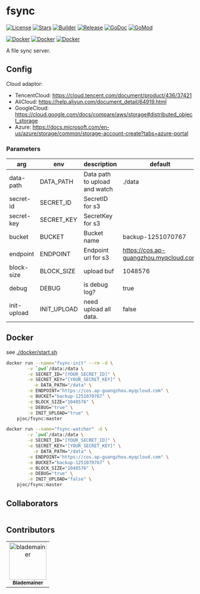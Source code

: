 # fsync

[![License](https://img.shields.io/github/license/pjoc-team/go-action-template.svg)](https://www.apache.org/licenses/LICENSE-2.0)
[![Stars](https://img.shields.io/github/stars/pjoc-team/go-action-template.svg)](https://github.com/pjoc-team/go-action-template/stargazers)
[![Builder](https://github.com/pjoc-team/go-action-template/workflows/Builder/badge.svg)](https://github.com/pjoc-team/go-action-template/actions)
[![Release](https://img.shields.io/github/v/tag/pjoc-team/pay-gateway)](https://github.com/pjoc-team/go-action-template/tags)
[![GoDoc](https://img.shields.io/badge/doc-go.dev-informational.svg)](https://pkg.go.dev/github.com/pjoc-team/go-action-template)
[![GoMod](https://img.shields.io/github/go-mod/go-version/pjoc-team/go-action-template.svg)](https://golang.org/)

[![Docker](https://img.shields.io/docker/v/pjoc/go-action-template.svg?label=docker)](https://hub.docker.com/r/pjoc/go-action-template/tags)
[![Docker](https://img.shields.io/docker/image-size/pjoc/go-action-template/latest.svg)](https://hub.docker.com/r/pjoc/go-action-template/tags)
[![Docker](https://img.shields.io/docker/pulls/pjoc/go-action-template.svg)](https://hub.docker.com/r/pjoc/go-action-template/tags)

A file sync server.

## Config

Cloud adaptor:
- TencentCloud: https://cloud.tencent.com/document/product/436/37421
- AliCloud: https://help.aliyun.com/document_detail/64919.html
- GoogleCloud: https://cloud.google.com/docs/compare/aws/storage#distributed_object_storage
- Azure: https://docs.microsoft.com/en-us/azure/storage/common/storage-account-create?tabs=azure-portal

### Parameters

| arg | env | description | default |
| --- | --- | --- | --- |
| data-path | DATA_PATH | Data path to upload and watch | ./data |
| secret-id | SECRET_ID | SecretID for s3 | |
| secret-key | SECRET_KEY | SecretKey for s3 | |
| bucket | BUCKET | Bucket name | backup-1251070767 |
| endpoint | ENDPOINT | Endpoint url for s3 | https://cos.ap-guangzhou.myqcloud.com |
| block-size | BLOCK_SIZE | upload buf | 1048576 |
| debug | DEBUG | is debug log? | true |
| init-upload | INIT_UPLOAD | need upload all data. | false |

## Docker

see [./docker/start.sh](docker/start.sh)

```bash
docker run --name="fsync-init" --rm -d \
        -v `pwd`/data:/data \
       	-e SECRET_ID="[YOUR_SECRET_ID]" \
       	-e SECRET_KEY="[YOUR_SECRET_KEY]" \
	      -e DATA_PATH="/data" \
        -e ENDPOINT="https://cos.ap-guangzhou.myqcloud.com" \
        -e BUCKET="backup-1251070767" \
        -e BLOCK_SIZE="1048576" \
        -e DEBUG="true" \
        -e INIT_UPLOAD="true" \
	pjoc/fsync:master

docker run --name="fsync-watcher" -d \
        -v `pwd`/data:/data \
       	-e SECRET_ID="[YOUR_SECRET_ID]" \
       	-e SECRET_KEY="[YOUR_SECRET_KEY]" \
	      -e DATA_PATH="/data" \
        -e ENDPOINT="https://cos.ap-guangzhou.myqcloud.com" \
        -e BUCKET="backup-1251070767" \
        -e BLOCK_SIZE="1048576" \
        -e DEBUG="true" \
        -e INIT_UPLOAD="false" \
	pjoc/fsync:master

```

## Collaborators

<!-- readme: collaborators -start --> 
<table>
</table>
<!-- readme: collaborators -end -->

## Contributors

<!-- readme: contributors -start --> 
<table>
<tr>
    <td align="center">
        <a href="https://github.com/blademainer">
            <img src="https://avatars.githubusercontent.com/u/3396459?v=4" width="100;" alt="blademainer"/>
            <br />
            <sub><b>Blademainer</b></sub>
        </a>
    </td></tr>
</table>
<!-- readme: contributors -end -->